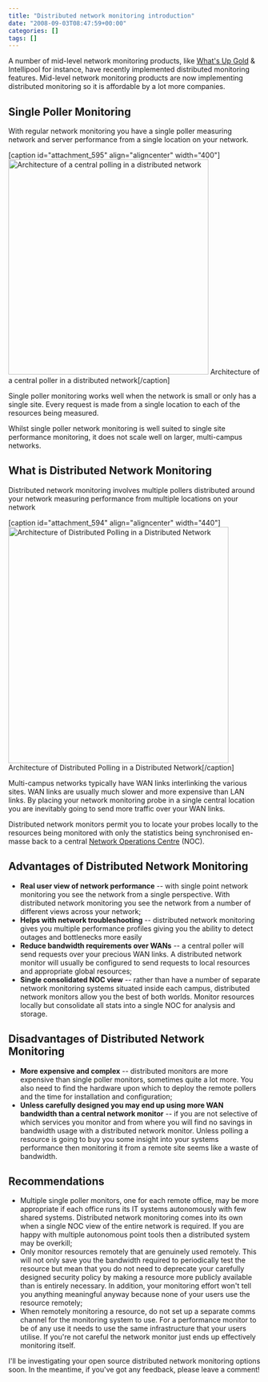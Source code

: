 ```yaml
---
title: "Distributed network monitoring introduction"
date: "2008-09-03T08:47:59+00:00"
categories: []
tags: []
---
```


A number of mid-level network monitoring products, like <a href="http://www.whatsupgold.com/">What's Up Gold</a> &amp; Intellipool for instance, have recently implemented distributed monitoring features. Mid-level network monitoring products are now implementing distributed monitoring so it is affordable by a lot more companies.
<h2>Single Poller Monitoring</h2>
With regular network monitoring you have a single poller measuring network and server performance from a single location on your network.

[caption id="attachment_595" align="aligncenter" width="400"]<a href="http://techteapot.com/wp-content/uploads/2008/09/central-polling.png"><img class="wp-image-595" title="central-polling" src="http://techteapot.com/wp-content/uploads/2008/09/central-polling.png" alt="Architecture of a central polling in a distributed network" width="400" height="429" /></a> Architecture of a central poller in a distributed network[/caption]

Single poller monitoring works well when the network is small or only has a single site. Every request is made from a single location to each of the resources being measured.

Whilst single poller network monitoring is well suited to single site performance monitoring, it does not scale well on larger, multi-campus networks.
<h2>What is Distributed Network Monitoring</h2>
Distributed network monitoring involves multiple pollers distributed around your network measuring performance from multiple locations on your network

[caption id="attachment_594" align="aligncenter" width="440"]<a href="http://techteapot.com/wp-content/uploads/2008/09/distributed-polling.png"><img class="wp-image-594" title="distributed-polling" src="http://techteapot.com/wp-content/uploads/2008/09/distributed-polling.png" alt="Architecture of Distributed Polling in a Distributed Network" width="440" height="471" /></a> Architecture of Distributed Polling in a Distributed Network[/caption]

Multi-campus networks typically have WAN links interlinking the various sites. WAN links are usually much slower and more expensive than LAN links. By placing your network monitoring probe in a single central location you are inevitably going to send more traffic over your WAN links.

Distributed network monitors permit you to locate your probes locally to the resources being monitored with only the statistics being synchronised en-masse back to a central <a href="http://en.wikipedia.org/wiki/Network_operations_center">Network Operations Centre</a> (NOC).
<h2>Advantages of Distributed Network Monitoring</h2>
<ul>
	<li><strong>Real user view of network performance</strong> -- with single point network monitoring you see the network from a single perspective. With distributed network monitoring you see the network from a number of different views across your network;</li>
	<li><strong>Helps with network troubleshooting</strong> -- distributed network monitoring gives you multiple performance profiles giving you the ability to detect outages and bottlenecks more easily</li>
	<li><strong>Reduce bandwidth requirements over WANs</strong> -- a central poller will send requests over your precious WAN links. A distributed network monitor will usually be configured to send requests to local resources and appropriate global resources;</li>
	<li><strong>Single consolidated NOC view</strong> -- rather than have a number of separate network monitoring systems situated inside each campus, distributed network monitors allow you the best of both worlds. Monitor resources locally but consolidate all stats into a single NOC for analysis and storage.</li>
</ul>
<h2>Disadvantages of Distributed Network Monitoring</h2>
<ul>
	<li><strong>More expensive and complex</strong> -- distributed monitors are more expensive than single poller monitors, sometimes quite a lot more. You also need to find the hardware upon which to deploy the remote pollers and the time for installation and configuration;</li>
	<li><strong>Unless carefully designed you may end up using more WAN bandwidth than a central network monitor</strong> -- if you are not selective of which services you monitor and from where you will find no savings in bandwidth usage with a distributed network monitor. Unless polling a resource is going to buy you some insight into your systems performance then monitoring it from a remote site seems like a waste of bandwidth.</li>
</ul>
<h2>Recommendations</h2>
<ul>
	<li>Multiple single poller monitors, one for each remote office, may be more appropriate if each office runs its IT systems autonomously with few shared systems. Distributed network monitoring comes into its own when a single NOC view of the entire network is required. If you are happy with multiple autonomous point tools then a distributed system may be overkill;</li>
	<li>Only monitor resources remotely that are genuinely used remotely. This will not only save you the bandwidth required to periodically test the resource but mean that you do not need to deprecate your carefully designed security policy by making a resource more publicly available than is entirely necessary. In addition, your monitoring effort won't tell you anything meaningful anyway because none of your users use the resource remotely;</li>
	<li>When remotely monitoring a resource, do not set up a separate comms channel for the monitoring system to use. For a performance monitor to be of any use it needs to use the same infrastructure that your users utilise. If you're not careful the network monitor just ends up effectively monitoring itself.</li>
</ul>
I'll be investigating your open source distributed network monitoring options soon. In the meantime, if you've got any feedback, please leave a comment!

